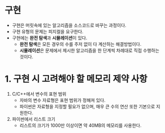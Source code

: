 # 구현
- 구현은 머릿속에 있는 알고리즘을 소스코드로 바꾸는 과정이다.
- 구현 유형의 문제는 피지컬을 요구한다.
- 구현에는 **완전 탐색**과 **시뮬레이션**이 있다.
  - **완전 탐색**은 모든 경우의 수를 주저 없이 다 계산하는 해결방법이다.
  - **시뮬레이션**은 문제에서 제시한 알고리즘을 한 단계씩 차례대로 직접 수행하는 것이다.

# 1. 구현 시 고려해야 할 메모리 제약 사항
1. C/C++에서 변수의 표현 범위
   - 자바의 변수 자료형은 표현 범위가 정해져 있다.
   - 파이썬은 자료형을 지정할 필요가 없으며, 매우 큰 수의 연산 또한 기본으로 지원한다.
2. 파이썬에서 리스트 크기
   - 리스트의 크기가 1000만 이상이면 약 40MB의 메모리를 사용한다.